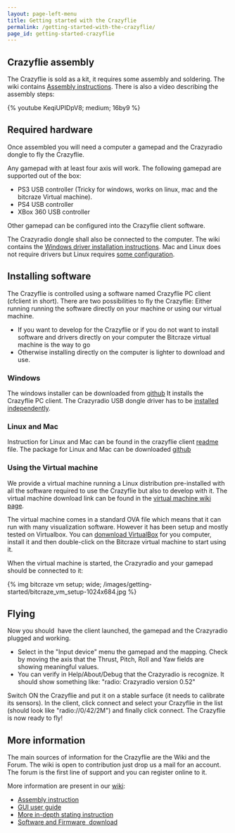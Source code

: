 ```yaml
---
layout: page-left-menu
title: Getting started with the Crazyflie
permalink: /getting-started-with-the-crazyflie/
page_id: getting-started-crazyflie
---
```


## Crazyflie assembly

The Crazyflie is sold as a kit, it requires some assembly and soldering. The 
wiki contains [Assembly instructions](//wiki.bitcraze.io/projects:crazyflie:mechanics:assembly). 
There is also a video describing the assembly steps:

{% youtube KeqiUPIDpV8; medium; 16by9 %}

## Required hardware

Once assembled you will need a computer a gamepad and the Crazyradio dongle to fly the Crazyflie.

Any gamepad with at least four axis will work. The following gamepad are supported out of the box:

* PS3 USB controller (Tricky for windows, works on linux, mac and the bitcraze Virtual machine).
* PS4 USB controller
* XBox 360 USB controller

Other gamepad can be configured into the Crazyflie client software.

The Crazyradio dongle shall also be connected to the computer. The wiki 
contains the [Windows driver installation instructions](//wiki.bitcraze.io/doc:crazyradio:install_windows_zadig). 
Mac and Linux does not require drivers but Linux requires 
[some configuration](//wiki.bitcraze.io/projects:virtualmachine:create_vm?s[]=udev#adding_udev_rules_for_crazyradio).

## Installing software

The Crazyflie is controlled using a software named Crazyflie PC client 
(cfclient in short). There are two possibilities to fly the Crazyflie: Either 
running running the software directly on your machine or using our virtual machine.

* If you want to develop for the Crazyflie or if you do not want to install software and drivers directly on your computer the Bitcraze virtual machine is the way to go
* Otherwise installing directly on the computer is lighter to download and use.

### Windows

The windows installer can be downloaded from 
[github](https://github.com/bitcraze/crazyflie-clients-python/releases)
It installs the Crazyflie PC client. The Crazyradio USB dongle driver has to be 
[installed independently](//wiki.bitcraze.io/doc:crazyradio:install_windows_zadig).

### Linux and Mac

Instruction for Linux and Mac can be found in the crazyflie client 
[readme](https://github.com/bitcraze/crazyflie-clients-python/blob/master/README.md) 
file. The package for Linux and Mac can be downloaded 
[github](https://github.com/bitcraze/crazyflie-clients-python/releases)

### Using the Virtual machine

We provide a virtual machine running a Linux distribution pre-installed with 
all the software required to use the Crazyflie but also to develop with it. The 
virtual machine download link can be found in the 
[virtual machine wiki page](//wiki.bitcraze.io/projects:virtualmachine:index).

The virtual machine comes in a standard OVA file which means that it can run 
with many visualization software. However it has been setup and mostly tested 
on Virtualbox. You can 
[donwnload VirtualBox](https://www.virtualbox.org/wiki/Downloads)
for you computer, install it and then double-click on the Bitcraze virtual 
machine to start using it.

When the virtual machine is started, the Crazyradio and your gamepad should be 
connected to it:

{% img bitcraze vm setup; wide; /images/getting-started/bitcraze_vm_setup-1024x684.jpg %}

## Flying

Now you should  have the client launched, the gamepad and the Crazyradio 
plugged and working.

* Select in the "Input device" menu the gamepad and the mapping. Check by moving the axis that the Thrust, Pitch, Roll and Yaw fields are showing meaningful values.
* You can verify in Help/About/Debug that the Crazyradio is recognize. It should show something like: "radio: Crazyradio version 0.52"

Switch ON the Crazyflie and put it on a stable surface (it needs to calibrate 
its sensors). In the client, click connect and select your Crazyflie in the 
list (should look like "radio://0/42/2M") and finally click connect. The 
Crazyflie is now ready to fly!

## More information

The main sources of information for the Crazyflie are the Wiki and the Forum. 
The wiki is open to contribution just drop us a mail for an account. The forum 
is the first line of support and you can register online to it.

More information are present in our [wiki](//wiki.bitcraze.io):

* [Assembly instruction](//wiki.bitcraze.io/projects:crazyflie:mechanics:assembly)
* [GUI user guide](//wiki.bitcraze.io/doc:crazyflie:client:pycfclient:index)
* [More in-depth stating instruction](//wiki.bitcraze.io/projects:crazyflie:userguide:index)
* [Software and Firmware  download](//wiki.bitcraze.io/misc:downloads:index)

